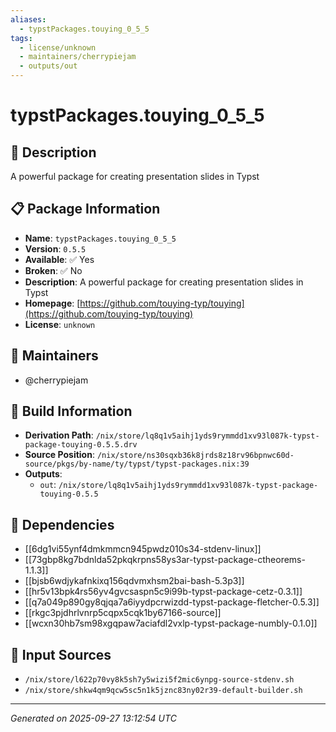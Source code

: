 ```yaml
---
aliases:
  - typstPackages.touying_0_5_5
tags:
  - license/unknown
  - maintainers/cherrypiejam
  - outputs/out
---
```


# typstPackages.touying_0_5_5

## 📝 Description

A powerful package for creating presentation slides in Typst

## 📋 Package Information

- **Name**: `typstPackages.touying_0_5_5`
- **Version**: `0.5.5`
- **Available**: ✅ Yes
- **Broken**: ✅ No
- **Description**: A powerful package for creating presentation slides in Typst
- **Homepage**: [https://github.com/touying-typ/touying](https://github.com/touying-typ/touying)
- **License**: `unknown`
## 👥 Maintainers

- @cherrypiejam


## 🔧 Build Information

- **Derivation Path**: `/nix/store/lq8q1v5aihj1yds9rymmdd1xv93l087k-typst-package-touying-0.5.5.drv`
- **Source Position**: `/nix/store/ns30sqxb36k8jrds8z18rv96bpnwc60d-source/pkgs/by-name/ty/typst/typst-packages.nix:39`
- **Outputs**:
  - `out`:  `/nix/store/lq8q1v5aihj1yds9rymmdd1xv93l087k-typst-package-touying-0.5.5`

## 🔗 Dependencies

- [[6dg1vi55ynf4dmkmmcn945pwdz010s34-stdenv-linux]]
- [[73gbp8kg7bdnlda52pkqkrpns58ys3ar-typst-package-ctheorems-1.1.3]]
- [[bjsb6wdjykafnkixq156qdvmxhsm2bai-bash-5.3p3]]
- [[hr5v13bpk4rs56yv4gvcsaspn5c9i99b-typst-package-cetz-0.3.1]]
- [[q7a049p890gy8qjqa7a6iyydpcrwizdd-typst-package-fletcher-0.5.3]]
- [[rkgc3pjdhrlvnrp5cqpx5cqk1by67166-source]]
- [[wcxn30hb7sm98xgqpaw7aciafdl2vxlp-typst-package-numbly-0.1.0]]

## 📁 Input Sources

- `/nix/store/l622p70vy8k5sh7y5wizi5f2mic6ynpg-source-stdenv.sh`
- `/nix/store/shkw4qm9qcw5sc5n1k5jznc83ny02r39-default-builder.sh`

---
*Generated on 2025-09-27 13:12:54 UTC*
